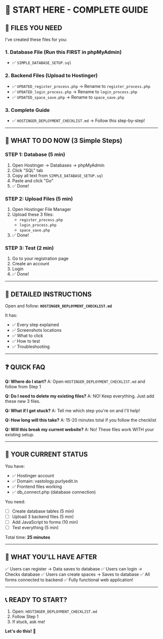 # 🎯 START HERE - COMPLETE GUIDE

## 📁 FILES YOU NEED

I've created these files for you:

### **1. Database File** (Run this FIRST in phpMyAdmin)
- ✅ `SIMPLE_DATABASE_SETUP.sql`

### **2. Backend Files** (Upload to Hostinger)
- ✅ `UPDATED_register_process.php` → Rename to `register_process.php`
- ✅ `UPDATED_login_process.php` → Rename to `login_process.php`  
- ✅ `UPDATED_space_save.php` → Rename to `space_save.php`

### **3. Complete Guide**
- ✅ `HOSTINGER_DEPLOYMENT_CHECKLIST.md` → Follow this step-by-step!

---

## 🚀 WHAT TO DO NOW (3 Simple Steps)

### **STEP 1: Database** (5 min)
1. Open Hostinger → Databases → phpMyAdmin
2. Click "SQL" tab
3. Copy all text from `SIMPLE_DATABASE_SETUP.sql`
4. Paste and click "Go"
5. ✅ Done!

### **STEP 2: Upload Files** (5 min)
1. Open Hostinger File Manager
2. Upload these 3 files:
   - `register_process.php`
   - `login_process.php`
   - `space_save.php`
3. ✅ Done!

### **STEP 3: Test** (2 min)
1. Go to your registration page
2. Create an account
3. Login
4. ✅ Done!

---

## 📖 DETAILED INSTRUCTIONS

Open and follow: **`HOSTINGER_DEPLOYMENT_CHECKLIST.md`**

It has:
- ✅ Every step explained
- ✅ Screenshots locations
- ✅ What to click
- ✅ How to test
- ✅ Troubleshooting

---

## ❓ QUICK FAQ

**Q: Where do I start?**
A: Open `HOSTINGER_DEPLOYMENT_CHECKLIST.md` and follow from Step 1

**Q: Do I need to delete my existing files?**
A: NO! Keep everything. Just add these new 3 files.

**Q: What if I get stuck?**
A: Tell me which step you're on and I'll help!

**Q: How long will this take?**
A: 15-20 minutes total if you follow the checklist

**Q: Will this break my current website?**
A: No! These files work WITH your existing setup.

---

## 🎯 YOUR CURRENT STATUS

You have:
- ✅ Hostinger account
- ✅ Domain: vastology.purlyedit.in
- ✅ Frontend files working
- ✅ db_connect.php (database connection)

You need:
- [ ] Create database tables (5 min)
- [ ] Upload 3 backend files (5 min)
- [ ] Add JavaScript to forms (10 min)
- [ ] Test everything (5 min)

Total time: **25 minutes**

---

## 🎉 WHAT YOU'LL HAVE AFTER

✅ Users can register → Data saves to database
✅ Users can login → Checks database
✅ Users can create spaces → Saves to database
✅ All forms connected to backend
✅ Fully functional web application!

---

## 📞 READY TO START?

1. Open: `HOSTINGER_DEPLOYMENT_CHECKLIST.md`
2. Follow Step 1
3. If stuck, ask me!

**Let's do this!** 🚀

